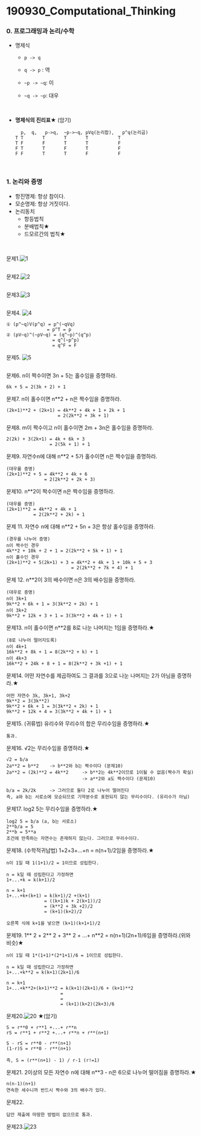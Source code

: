 # 190930_Computational_Thinking



### 0. 프로그래밍과 논리/수학

- 명제식

  - `p -> q`

  - `q -> p` : 역

  - `~p -> ~q`: 이

  - `~q -> ~p`: 대우

    <br>

- **명제식의 진리표**★ (암기)

  ```
	p,	q,	 p->q,	~p->~q,	pVq(논리합),	p^q(논리곱)
  T	T		T		T		T			T
  T	F		F		T		T			F
  F	T		T		F		T			F
  F	F		T		T		F			F
  ```

<br>

### 1. 논리와 증명

- 항진명제: 항상 참이다.
- 모순명제: 항상 거짓이다.
- 논리동치
  - 항등법칙
  - 분배법칙★
  - 드모르간의 법칙★

<br>

문제1.![1](assets/1.PNG)

```

```



문제2.![2](assets/2.PNG)

```

```



문제3.![3](assets/3.PNG)

```

```



문제4. ![4](assets/4.PNG)

```
① (p^~q)V(p^q) = p^(~qVq)
			   = p^T = p
② (pV~q)^(~pV~q) = (q^~p)^(q^p)
				 = q^(~p^p)
				 = q^F = F
```

문제5. ![5](assets/5.PNG)

```

```

문제6. n이 짝수이면 3n + 5는 홀수임을 증명하라.

```
6k + 5 = 2(3k + 2) + 1
```

문제7. n이 홀수이면 n**2 + n은 짝수임을 증명하라.

```
(2k+1)**2 + (2k+1) = 4k**2 + 4k + 1 + 2k + 1
				   = 2(2k**2 + 3k + 1)
```
문제8. m이 짝수이고 n이 홀수이면 2m + 3n은 홀수임을 증명하라.

```
2(2k) + 3(2k+1) = 4k + 6k + 3
				= 2(5k + 1) + 1

```
문제9. 자연수n에 대해 n**2 + 5가 홀수이면 n은 짝수임을 증명하라.
```
(대우를 증명)
(2k+1)**2 + 5 = 4k**2 + 4k + 6
			  = 2(2k**2 + 2k + 3)
```
문제10. n**2이 짝수이면 n은 짝수임을 증명하라.

```
(대우를 증명)
(2k+1)**2 = 4k**2 + 4k + 1
		  = 2(2k**2 + 2k) + 1
```
문제 11. 자연수 n에 대해 n**2 + 5n + 3은 항상 홀수임을 증명하라.

```
(경우를 나누어 증명)
n이 짝수인 경우
4k**2 + 10k + 2 + 1 = 2(2k**2 + 5k + 1) + 1
n이 홀수인 경우
(2k+1)**2 + 5(2k+1) + 3 = 4k**2 + 4k + 1 + 10k + 5 + 3
						= 2(2k**2 + 7k + 4) + 1
```
문제 12. n**2이 3의 배수이면 n은 3의 배수임을 증명하라.

```
(대우로 증명)
n이 3k+1
9k**2 + 6k + 1 = 3(3k**2 + 2k) + 1
n이 3k+2
9k**2 + 12k + 3 + 1 = 3(3k**2 + 4k + 1) + 1
```
문제13. n이 홀수이면 n**2를 8로 나눈 나머지는 1임을 증명하라.★

```
(8로 나누어 떨어지도록)
n이 4k+1
16k**2 + 8k + 1 = 8(2k**2 + k) + 1
n이 4k+3
16k**2 + 24k + 8 + 1 = 8(2k**2 + 3k +1) + 1
```
문제14. 어떤 자연수를 제곱하여도 그 결과를 3으로 나눈 나머지는 2가 아님을 증명하라.★

```
어떤 자연수 3k, 3k+1, 3k+2
9k**2 = 3(3k**2)
9k**2 + 6k + 1 = 3(3k**2 + 2k) + 1
9k**2 + 12k + 4 = 3(3k**2 + 4k + 1) + 1
```
문제15. (귀류법) 유리수와 무리수의 합은 무리수임을 증명하라.★

```
통과.
```
문제16. √2는 무리수임을 증명하라.★
```
√2 = b/a
2a**2 = b**2	-> b**2와 b는 짝수이다 (문제10)
2a**2 = (2k)**2 = 4k**2		-> b**2는 4k**2이므로 1이될 수 없음(짝수가 확실)
							-> a**2와 a도 짝수이다 (문제10)
							
b/a = 2k/2k 	-> 그러므로 둘다 2로 나누어 떨어진다
즉, a와 b는 서로소에 모순되므로 기약분수로 표현되지 않는 무리수이다. (유리수가 아님)
```
문제17. log2 5는 무리수임을 증명하라.★
```
log2 5 = b/a (a, b는 서로소)
2**b/a = 5
2**b = 5**a
조건에 만족하는 자연수는 존재하지 않는다. 그러므로 무리수이다.
```
문제18. (수학적귀납법) 1+2+3+...+n = n(n+1)/2임을 증명하라.★

```
n이 1일 때 1(1+1)/2 = 1이므로 성립한다.

n = k일 때 성립한다고 가정하면
1+...+k = k(k+1)/2

n = k+1
1+...+k+(k+1) = k(k+1)/2 +(k+1)
			  = ((k+1)k + 2(k+1))/2
			  = (k**2 + 3k +2)/2 
			  = (k+1)(k+2)/2

오른쪽 식에 k+1을 넣으면 (k+1)(k+1+1)/2
```
문제19. 1** 2 + 2** 2 + 3** 2 + ...+ n**2 = n(n+1)(2n+1)/6임을 증명하라.(위와 비슷)★
```
n이 1일 때 1*(1+1)*(2*1+1)/6 = 1이므로 성립한다.

n = k일 때 성립한다고 가정하면
1+...+k**2 = k(k+1)(2k+1)/6

n = k+1
1+...+k**2+(k+1)**2 = k(k+1)(2k+1)/6 + (k+1)**2
					= 
					= 
					= (k+1)(k+2)(2k+3)/6
```
문제20.![20](assets/20.PNG) ★(암기)

```
S = r**0 + r**1 +...+ r**n
rS = r**1 + r**2 +...+ r**n + r**(n+1)

S - rS = r**0 - r**(n+1)
(1-r)S = r**0 - r**(n+1)

즉, S = (r**(n+1) - 1) / r-1 (r!=1)
```
문제21. 2이상의 모든 자연수 n에 대해 n**3 - n은 6으로 나누어 떨어짐을 증명하라.★
```
n(n-1)(n+1)
연속한 세수니까 반드시 짝수와 3의 배수가 있다.
```
문제22.

```
답안 제출에 마땅한 방법이 없으므로 통과.
```
문제23.![23](assets/23.PNG)
```

```
